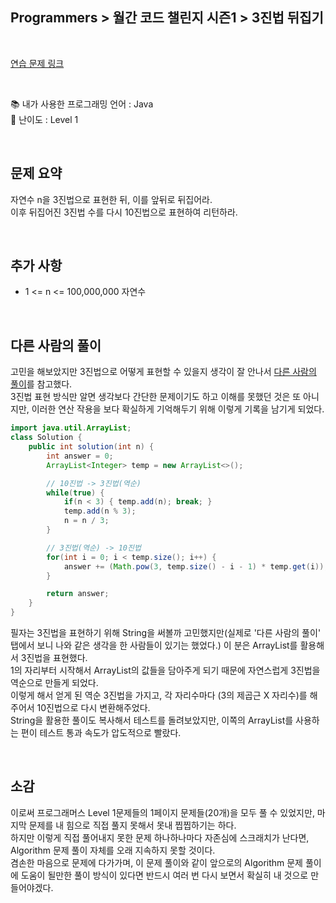 ## **Programmers > 월간 코드 챌린지 시즌1 > 3진법 뒤집기**

</br>

[연습 문제 링크](https://programmers.co.kr/learn/courses/30/lessons/68935)

</br>

:books: 내가 사용한 프로그래밍 언어 : Java  
:roller_coaster: 난이도 : Level 1

</br>

## 문제 요약

자연수 n을 3진법으로 표현한 뒤, 이를 앞뒤로 뒤집어라.  
이후 뒤집어진 3진법 수를 다시 10진법으로 표현하여 리턴하라.

</br>

## 추가 사항

- 1 <= n <= 100,000,000 자연수

</br>

## 다른 사람의 풀이

고민을 해보았지만 3진법으로 어떻게 표현할 수 있을지 생각이 잘 안나서 [다른 사람의 풀이](https://jeleedev.tistory.com/35)를 참고했다.  
3진법 표현 방식만 알면 생각보다 간단한 문제이기도 하고 이해를 못했던 것은 또 아니지만, 이러한 연산 작용을 보다 확실하게 기억해두기 위해 이렇게 기록을 남기게 되었다.

```java
import java.util.ArrayList;
class Solution {
    public int solution(int n) {
        int answer = 0;
        ArrayList<Integer> temp = new ArrayList<>();

        // 10진법 -> 3진법(역순)
        while(true) {
            if(n < 3) { temp.add(n); break; }
            temp.add(n % 3);
            n = n / 3;
        }

        // 3진법(역순) -> 10진법
        for(int i = 0; i < temp.size(); i++) {
            answer += (Math.pow(3, temp.size() - i - 1) * temp.get(i));
        }

        return answer;
    }
}
```

필자는 3진법을 표현하기 위해 String을 써볼까 고민했지만(실제로 '다른 사람의 풀이' 탭에서 보니 나와 같은 생각을 한 사람들이 있기는 했었다.) 이 분은 ArrayList를 활용해서 3진법을 표현했다.  
1의 자리부터 시작해서 ArrayList의 값들을 담아주게 되기 때문에 자연스럽게 3진법을 역순으로 만들게 되었다.  
이렇게 해서 얻게 된 역순 3진법을 가지고, 각 자리수마다 (3의 제곱근 X 자리수)를 해주어서 10진법으로 다시 변환해주었다.  
String을 활용한 풀이도 복사해서 테스트를 돌려보았지만, 이쪽의 ArrayList를 사용하는 편이 테스트 통과 속도가 압도적으로 빨랐다.

</br>

## 소감

이로써 프로그래머스 Level 1문제들의 1페이지 문제들(20개)을 모두 풀 수 있었지만, 마지막 문제를 내 힘으로 직접 풀지 못해서 못내 찝찝하기는 하다.  
하지만 이렇게 직접 풀어내지 못한 문제 하나하나마다 자존심에 스크래치가 난다면, Algorithm 문제 풀이 자체를 오래 지속하지 못할 것이다.  
겸손한 마음으로 문제에 다가가며, 이 문제 풀이와 같이 앞으로의 Algorithm 문제 풀이에 도움이 될만한 풀이 방식이 있다면 반드시 여러 번 다시 보면서 확실히 내 것으로 만들어야겠다.
